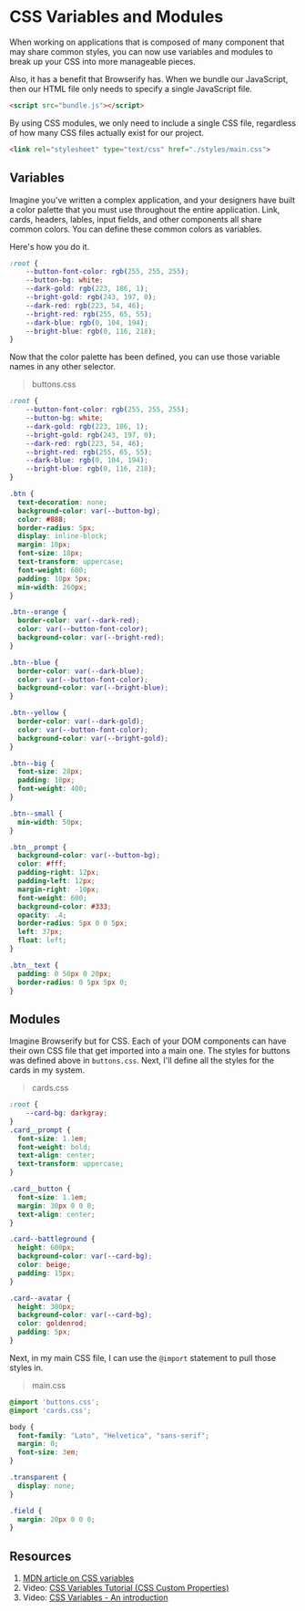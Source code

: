 # CSS Variables and Modules

When working on applications that is composed of many component that may share common styles, you can now use variables and modules to break up your CSS into more manageable pieces.

Also, it has a benefit that Browserify has. When we bundle our JavaScript, then our HTML file only needs to specify a single JavaScript file.

```html
<script src="bundle.js"></script>
```

By using CSS modules, we only need to include a single CSS file, regardless of how many CSS files actually exist for our project.

```html
<link rel="stylesheet" type="text/css" href="./styles/main.css">
```

## Variables

Imagine you've written a complex application, and your designers have built a color palette that you must use throughout the entire application. Link, cards, headers, lables, input fields, and other components all share common colors. You can define these common colors as variables.

Here's how you do it.

```css
:root {
    --button-font-color: rgb(255, 255, 255);
    --button-bg: white;
    --dark-gold: rgb(223, 186, 1);
    --bright-gold: rgb(243, 197, 0);
    --dark-red: rgb(223, 54, 46);
    --bright-red: rgb(255, 65, 55);
    --dark-blue: rgb(0, 104, 194);
    --bright-blue: rgb(0, 116, 218);
}
```

Now that the color palette has been defined, you can use those variable names in any other selector.

> buttons.css

```css
:root {
    --button-font-color: rgb(255, 255, 255);
    --button-bg: white;
    --dark-gold: rgb(223, 186, 1);
    --bright-gold: rgb(243, 197, 0);
    --dark-red: rgb(223, 54, 46);
    --bright-red: rgb(255, 65, 55);
    --dark-blue: rgb(0, 104, 194);
    --bright-blue: rgb(0, 116, 218);
}

.btn {
  text-decoration: none;
  background-color: var(--button-bg);
  color: #888;
  border-radius: 5px;
  display: inline-block;
  margin: 10px;
  font-size: 18px;
  text-transform: uppercase;
  font-weight: 600;
  padding: 10px 5px;
  min-width: 260px;
}

.btn--orange {
  border-color: var(--dark-red);
  color: var(--button-font-color);
  background-color: var(--bright-red);
}

.btn--blue {
  border-color: var(--dark-blue);
  color: var(--button-font-color);
  background-color: var(--bright-blue);
}

.btn--yellow {
  border-color: var(--dark-gold);
  color: var(--button-font-color);
  background-color: var(--bright-gold);
}

.btn--big {
  font-size: 28px;
  padding: 10px;
  font-weight: 400;
}

.btn--small {
  min-width: 50px;
}

.btn__prompt {
  background-color: var(--button-bg);
  color: #fff;
  padding-right: 12px;
  padding-left: 12px;
  margin-right: -10px;
  font-weight: 600;
  background-color: #333;
  opacity: .4;
  border-radius: 5px 0 0 5px;
  left: 37px;
  float: left;
}

.btn__text {
  padding: 0 50px 0 20px;
  border-radius: 0 5px 5px 0;
}
```

## Modules

Imagine Browserify but for CSS. Each of your DOM components can have their own CSS file that get imported into a main one. The styles for buttons was defined above in `buttons.css`. Next, I'll define all the styles for the cards in my system.

> cards.css

```css
:root {
    --card-bg: darkgray;
}
.card__prompt {
  font-size: 1.1em;
  font-weight: bold;
  text-align: center;
  text-transform: uppercase;
}

.card__button {
  font-size: 1.1em;
  margin: 30px 0 0 0;
  text-align: center;
}

.card--battleground {
  height: 600px;
  background-color: var(--card-bg);
  color: beige;
  padding: 15px;
}

.card--avatar {
  height: 300px;
  background-color: var(--card-bg);
  color: goldenrod;
  padding: 5px;
}
```

Next, in my main CSS file, I can use the `@import` statement to pull those styles in.

> main.css

```css
@import 'buttons.css';
@import 'cards.css';

body {
  font-family: "Lato", "Helvetica", "sans-serif";
  margin: 0;
  font-size: 3em;
}

.transparent {
  display: none;
}

.field {
  margin: 20px 0 0 0;
}
```

## Resources

1. [MDN article on CSS variables](https://developer.mozilla.org/en-US/docs/Web/CSS/Using_CSS_variables)
1. Video: [CSS Variables Tutorial (CSS Custom Properties)](https://www.youtube.com/watch?v=sQUB039MG0I)
1. Video: [CSS Variables - An introduction](https://www.youtube.com/watch?v=PHO6TBq_auI)
